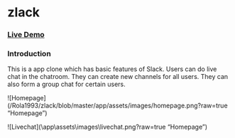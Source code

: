 # zlack

### [Live Demo](https://zlack-la.herokuapp.com/#/)

### Introduction

This is a app clone which has basic features of Slack. Users can do live chat in the chatroom. They can create new channels for all users. They can also form a group chat for certain users.



![Homepage](/Rola1993/zlack/blob/master/app/assets/images/homepage.png?raw=true “Homepage”)

![Livechat](\app\assets\images\livechat.png?raw=true “Homepage”)
